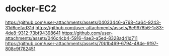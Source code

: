 # docker-EC2
https://github.com/user-attachments/assets/04033446-a768-4a64-9243-31d6cefad31d
https://github.com/user-attachments/assets/8e9978b6-1c83-4de8-9312-73bf94398641
https://github.com/user-attachments/assets/046c4cb4-5916-4ae3-a5ed-8328ad41d711
https://github.com/user-attachments/assets/70b1b469-6794-484e-9f97-808c9f782451
